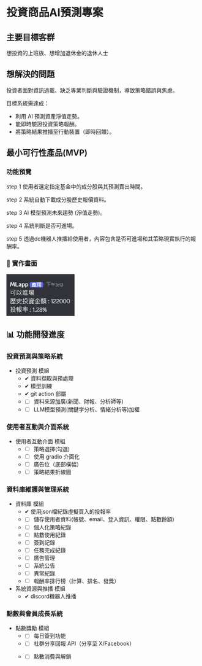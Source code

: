 # 投資商品AI預測專案

## 主要目標客群
想投資的上班族、想增加退休金的退休人士

## 想解決的問題
投資者面對資訊過載、缺乏專業判斷與驗證機制，導致策略錯誤與焦慮。

目標系統需達成：

 - 利用 AI 預測資產淨值走勢。
 - 能即時驗證投資策略報酬。
 - 將策略結果推播至行動裝置（即時回饋）。

## 最小可行性產品(MVP)
### 功能預覽

step 1 使用者選定指定基金中的成分股與其預測賣出時間。
 
step 2 系統自動下載成分股歷史報價資料。

step 3 AI 模型預測未來趨勢 (淨值走勢)。

step 4 系統判斷是否可進場。

step 5 透過dc機器人推播給使用者，內容包含是否可進場和其策略現實執行的報酬率。

### 📸 實作畫面

![系統實作畫面](./operation.png)


## 📊 功能開發進度

### 投資預測與策略系統
- 投資預測 模組
  - &#10004; 資料擷取與預處理
  - &#10004; 模型訓練
  - &#10004; git action 部屬
  - - [ ] 資料來源加廣(新聞、財報、分析師等)
  - - [ ] LLM模型預測(關鍵字分析、情緒分析等)加權

### 使用者互動與介面系統
- 使用者互動介面 模組
  - - [ ] 策略選擇(勾選)
  - - [ ] 使用 gradio 介面化
  - - [ ] 廣告位（底部橫幅）
  - - [ ] 策略結果折線圖

### 資料庫維護與管理系統
- 資料庫 模組
  - &#10004; 使用json檔紀錄虛擬買入的投報率
  - - [ ] 儲存使用者資料(帳號、email、登入資訊、權限、點數餘額)
  - - [ ] 個人化策略紀錄
  - - [ ] 點數使用紀錄
  - - [ ] 簽到記錄
  - - [ ] 任務完成紀錄
  - - [ ] 廣告管理
  - - [ ] 系統公告
  - - [ ] 異常紀錄
  - - [ ] 報酬率排行榜（計算、排名、發獎）
- 系統資源與推播 模組
  - &#10004; discord機器人推播

### 點數與會員成長系統
- 點數獎勵 模組
  - - [ ] 每日簽到功能
  - - [ ] 社群分享回報 API（分享至 X/Facebook）
  - - [ ] 點數消費與解鎖

